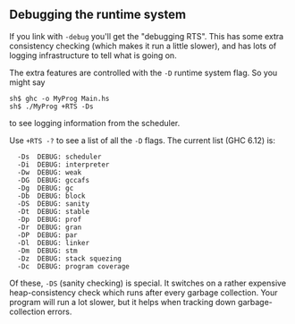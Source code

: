 ## Debugging the runtime system


If you link with `-debug` you'll get the "debugging RTS".  This has some extra consistency checking (which makes it run a little slower), and has lots of logging infrastructure to tell what is going on.


The extra features are controlled with the `-D` runtime system flag. So you might say

```wiki
sh$ ghc -o MyProg Main.hs
sh$ ./MyProg +RTS -Ds
```


to see logging information from the scheduler.


Use `+RTS -?` to see a list of all the `-D` flags. The current list (GHC 6.12) is:

```wiki
  -Ds  DEBUG: scheduler
  -Di  DEBUG: interpreter
  -Dw  DEBUG: weak
  -DG  DEBUG: gccafs
  -Dg  DEBUG: gc
  -Db  DEBUG: block
  -DS  DEBUG: sanity
  -Dt  DEBUG: stable
  -Dp  DEBUG: prof
  -Dr  DEBUG: gran
  -DP  DEBUG: par
  -Dl  DEBUG: linker
  -Dm  DEBUG: stm
  -Dz  DEBUG: stack squezing
  -Dc  DEBUG: program coverage
```


Of these, `-DS` (sanity checking) is special. It switches on a rather expensive heap-consistency check which runs after every garbage collection.  Your program will run a lot slower, but it helps when tracking down garbage-collection errors.
